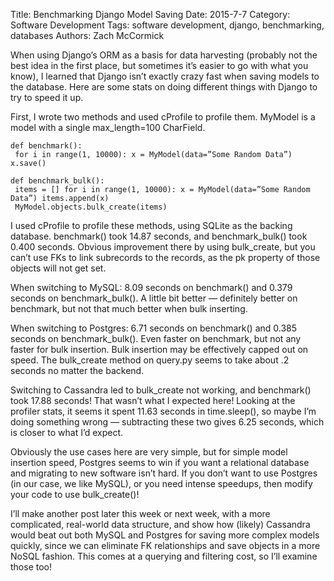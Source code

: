 Title: Benchmarking Django Model Saving
Date: 2015-7-7
Category: Software Development
Tags: software development, django, benchmarking, databases
Authors: Zach McCormick

When using Django’s ORM as a basis for data harvesting (probably not the best idea in the first place, but
sometimes it’s easier to go with what you know), I learned that Django isn’t exactly crazy fast when saving
models to the database. Here are some stats on doing different things with Django to try to speed it up.

First, I wrote two methods and used cProfile to profile them. MyModel is a model with a single max_length=100
CharField.

    def benchmark():
     for i in range(1, 10000): x = MyModel(data=”Some Random Data”) x.save()

    def benchmark_bulk():
     items = [] for i in range(1, 10000): x = MyModel(data=”Some Random Data”) items.append(x)
     MyModel.objects.bulk_create(items)

I used cProfile to profile these methods, using SQLite as the backing database. benchmark() took 14.87 seconds,
and benchmark_bulk() took 0.400 seconds. Obvious improvement there by using bulk_create, but you can’t use FKs
to link subrecords to the records, as the pk property of those objects will not get set.

When switching to MySQL: 8.09 seconds on benchmark() and 0.379 seconds on benchmark_bulk(). A little bit better
— definitely better on benchmark, but not that much better when bulk inserting.

When switching to Postgres: 6.71 seconds on benchmark() and 0.385 seconds on benchmark_bulk(). Even faster on
benchmark, but not any faster for bulk insertion. Bulk insertion may be effectively capped out on speed. The
bulk_create method on query.py seems to take about .2 seconds no matter the backend.

Switching to Cassandra led to bulk_create not working, and benchmark() took 17.88 seconds! That wasn’t what
I expected here! Looking at the profiler stats, it seems it spent 11.63 seconds in time.sleep(), so maybe I’m
doing something wrong — subtracting these two gives 6.25 seconds, which is closer to what I’d expect.

Obviously the use cases here are very simple, but for simple model insertion speed, Postgres seems to win if
you want a relational database and migrating to new software isn’t hard. If you don’t want to use Postgres
(in our case, we like MySQL), or you need intense speedups, then modify your code to use bulk_create()!

I’ll make another post later this week or next week, with a more complicated, real-world data structure, and show
how (likely) Cassandra would beat out both MySQL and Postgres for saving more complex models quickly, since we can
eliminate FK relationships and save objects in a more NoSQL fashion. This comes at a querying and filtering cost,
so I’ll examine those too!
